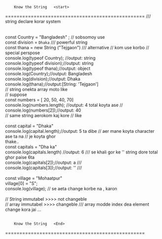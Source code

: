 
        Know the String   <start>
=================================================
/// string declare korar system <br>
<br>
<br>
const Country = "Bangladesh" ; // sobsomoy use<br>
const division = `Dhaka` /// powerful string<br>
 const thana = new String ("Tejgaon") /// alternative // kom use korbo // special perspose<br>
console.log(typeof Country); //output: string<br>
console.log(typeof division);//output: string<br>
console.log(typeof thana);//output: object<br>
console.log(Country);//output: Bangladesh<br>
console.log(division);//output: Dhaka<br>
console.log(thana);//output:[String: 'Tejgaon'] <br>
// string onekta array moto  like <br>
// suppose <br>
const numbers = [ 20, 50, 40, 70]<br>
console.log(numbers.length); //output: 4 total koyta ase // <br>
console.log(numbers[2]);//output: 40<br>
// same string aerokom kaj kore // like<br>
<br>
const capital = "Dhaka"<br>
console.log(capital.length);//output: 5 ta dibe // aer mane koyta character ase ta na // je koyta ghor<br> thake..<br>
const capitals = "Dha ka"<br>
console.log(capitals.length) //output: 6 /// se khali gor ke '' string dore total ghor paise 6ta<br>
console.log(capitals[2]);//output: a ///<br>
console.log(capitals[3]);//output: '' ///<br>
<br>
const village = "Mohaatpur"<br>
village[0] = "S";<br>
console.log(village);  // se aeta change korbe na , karon<br>
<br>
// String immutabel >>>> not changeble<br>
// array immutabel >>>>  changeble /// array modde index dea element change kora jai ...<br>
<br>

        Know the String   <End>
=================================================